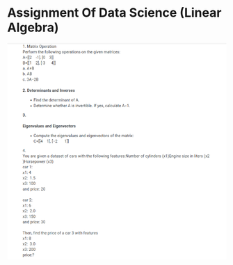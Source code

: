 # Assignment Of Data Science (Linear Algebra)
<img title="a title" alt="Alt text" src="Questions.png">

